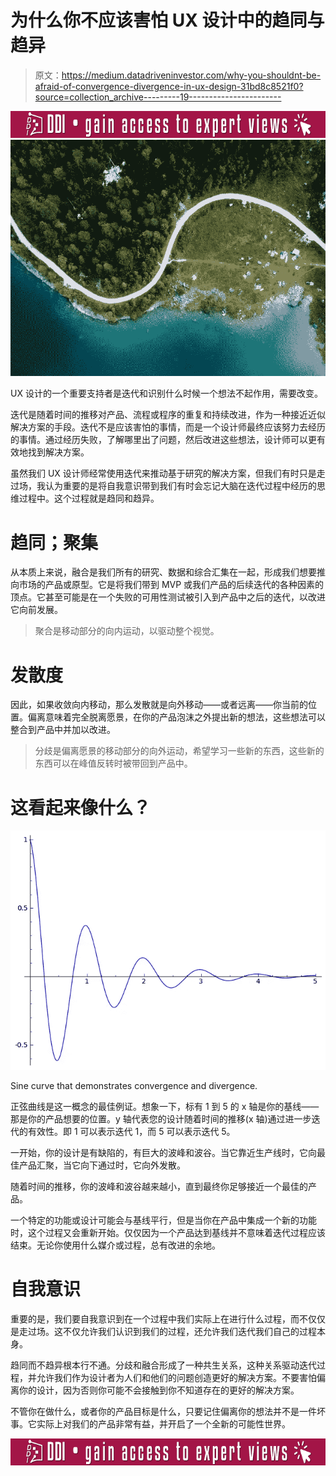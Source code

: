 # 为什么你不应该害怕 UX 设计中的趋同与趋异

> 原文：<https://medium.datadriveninvestor.com/why-you-shouldnt-be-afraid-of-convergence-divergence-in-ux-design-31bd8c8521f0?source=collection_archive---------19----------------------->

[![](img/25518cfc392fb20ae39f5c9e9351b1ac.png)](http://www.track.datadriveninvestor.com/ExpertRi160px)![](img/df80c0617067ef43b417dcc10196561f.png)

UX 设计的一个重要支持者是迭代和识别什么时候一个想法不起作用，需要改变。

迭代是随着时间的推移对产品、流程或程序的重复和持续改进，作为一种接近近似解决方案的手段。迭代不是应该害怕的事情，而是一个设计师最终应该努力去经历的事情。通过经历失败，了解哪里出了问题，然后改进这些想法，设计师可以更有效地找到解决方案。

虽然我们 UX 设计师经常使用迭代来推动基于研究的解决方案，但我们有时只是走过场，我认为重要的是将自我意识带到我们有时会忘记大脑在迭代过程中经历的思维过程中。这个过程就是趋同和趋异。

# 趋同；聚集

从本质上来说，融合是我们所有的研究、数据和综合汇集在一起，形成我们想要推向市场的产品或原型。它是将我们带到 MVP 或我们产品的后续迭代的各种因素的顶点。它甚至可能是在一个失败的可用性测试被引入到产品中之后的迭代，以改进它向前发展。

> 聚合是移动部分的向内运动，以驱动整个视觉。

# 发散度

因此，如果收敛向内移动，那么发散就是向外移动——或者远离——你当前的位置。偏离意味着完全脱离愿景，在你的产品泡沫之外提出新的想法，这些想法可以整合到产品中并加以改进。

> 分歧是偏离愿景的移动部分的向外运动，希望学习一些新的东西，这些新的东西可以在峰值反转时被带回到产品中。

# 这看起来像什么？

![](img/4699ff02e674a4be69ae091d348ae8b8.png)

Sine curve that demonstrates convergence and divergence.

正弦曲线是这一概念的最佳例证。想象一下，标有 1 到 5 的 x 轴是你的基线——那是你的产品想要的位置。y 轴代表您的设计随着时间的推移(x 轴)通过进一步迭代的有效性。即 1 可以表示迭代 1，而 5 可以表示迭代 5。

一开始，你的设计是有缺陷的，有巨大的波峰和波谷。当它靠近生产线时，它向最佳产品汇聚，当它向下通过时，它向外发散。

随着时间的推移，你的波峰和波谷越来越小，直到最终你足够接近一个最佳的产品。

一个特定的功能或设计可能会与基线平行，但是当你在产品中集成一个新的功能时，这个过程又会重新开始。仅仅因为一个产品达到基线并不意味着迭代过程应该结束。无论你使用什么媒介或过程，总有改进的余地。

# 自我意识

重要的是，我们要自我意识到在一个过程中我们实际上在进行什么过程，而不仅仅是走过场。这不仅允许我们认识到我们的过程，还允许我们迭代我们自己的过程本身。

趋同而不趋异根本行不通。分歧和融合形成了一种共生关系，这种关系驱动迭代过程，并允许我们作为设计者为人们和他们的问题创造更好的解决方案。不要害怕偏离你的设计，因为否则你可能不会接触到你不知道存在的更好的解决方案。

不管你在做什么，或者你的产品目标是什么，只要记住偏离你的想法并不是一件坏事。它实际上对我们的产品非常有益，并开启了一个全新的可能性世界。

[![](img/5f3a0b670eed9b71793202f23869f2ae.png)](http://www.track.datadriveninvestor.com/ExpertRi160pxB)